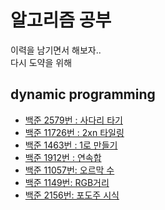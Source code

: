 # 알고리즘 공부
이력을 남기면서 해보자..<br>
다시 도약을 위해


## dynamic programming
* [백준 2579번 : 사다리 타기](./src/main/java/com/backjoon/dynamic/p2579)
* [백준 11726번 : 2xn 타일링](./src/main/java/com/backjoon/dynamic/p11726)
* [백준 1463번 : 1로 만들기](./src/main/java/com/backjoon/dynamic/p1463)
* [백준 1912번 : 연속합](./src/main/java/com/backjoon/dynamic/p1912)
* [백준 11057번: 오르막 수](./src/main/java/com/backjoon/dynamic/p11057)
* [백준 1149번: RGB거리](./src/main/java/com/backjoon/dynamic/p1149)
* [백준 2156번: 포도주 시식](./src/main/java/com/backjoon/dynamic/p2156)